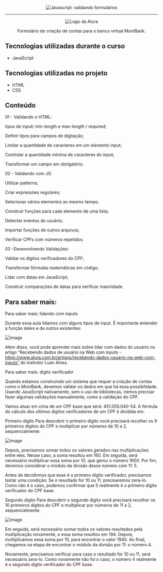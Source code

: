 <p align="center"> <img src="https://imgur.com/mIBmcEL.png" alt="Javascript: validando formulários"> </p>

<hr>

<p align="center"> <img src="https://github.com/MonicaHillman/aluraplay-requisicoes/blob/main/img/logo.png" alt="Logo da Alura"> </p>
<p align="center">Formulário de criação de contas para o banco virtual MoniBank.</p>

## Tecnologias utilizadas durante o curso
* JavaScript

## Tecnologias utilizadas no projeto
* HTML
* CSS


## Conteúdo
01 - Validando o HTML:

tipos de input/ min-length e max-length / required;

Definir tipos para campos de digitação;

Limitar a quantidade de caracteres em um elemento input;

Controlar a quantidade mínima de caracteres do input;

Transformar um campo em obrigatório.

02 - Validando com JS:

Utilizar patterns;

Criar expressões regulares;

Selecionar vários elementos ao mesmo tempo;

Construir funções para cada elemento de uma lista;

Detectar eventos do usuário;

Importar funções de outros arquivos;

Verificar CPFs com números repetidos.

03 -Desenvolvendo Validações:

Validar os dígitos verificadores do CPF;

Transformar fórmulas matemáticas em código;

Lidar com datas em JavaScript;

Construir comparações de datas para verificar maioridade.


## Para saber mais:

Para saber mais: lidando com inputs

Durante essa aula lidamos com alguns tipos de input. É importante entender a função deles e de outros existentes:

![image](https://user-images.githubusercontent.com/104031152/223828858-fb8c175f-d1e4-4f9a-85bc-2b791a0a99ac.png)

Além disso, você pode aprender mais sobre lidar com dados do usuário no artigo “Recebendo dados de usuário na Web com inputs - https://www.alura.com.br/artigos/recebendo-dados-usuario-na-web-com-inputs” do instrutor Luan Alves.

Para saber mais: digito verificador

Quando estamos construindo um sistema que requer a criação de contas como o MoniBank, devemos validar os dados em que há essa possibilidade. Usando JavaScript nativamente, sem o uso de bibliotecas, iremos precisar fazer algumas validações manualmente, como a validação do CPF.

Vamos atuar em cima de um CPF base que será: 451.055.040-54. A fórmula do cálculo dos ultimos digitos verificadores de um CPF é dividida em:

Primeiro dígito
Para descobrir o primeiro dígito você precisará recolher os 9 primeiros dígitos do CPF e multiplicar por números de 10 a 2, sequencialmente.

![image](https://user-images.githubusercontent.com/104031152/223851519-97bc729b-5d89-4d1a-9c70-c1ccc049030c.png)

Depois, precisamos somar todos os valores gerados nas multiplicações entre eles. Nesse caso, a soma resultou em 160. Em seguida, será necessário multiplicar essa soma por 10, que gerou o número 1600. Por fim, devemos considerar o módulo da divisão desse número com 11: 5.

Antes de decidirmos que esse é o primeiro dígito verificador, precisamos testar uma condição: Se o resultado for 10 ou 11, precisaremos zera-lo. Como não é o caso, podemos confirmar que 5 realmente é o primeiro dígito verificador do CPF base.

Segundo dígito
Para descobrir o segundo dígito você precisará recolher os 10 primeiros dígitos do CPF e multiplicar por números de 11 a 2, sequencialmente.

![image](https://user-images.githubusercontent.com/104031152/223851635-5e8d4186-5929-41c3-a5a1-4a08861757da.png)

Em seguida, será necessário somar todos os valores resultados pela multiplicação novamente, e essa soma resultou em 194. Depois, multiplicamos essa soma por 10, para encontrar o valor 1940. Ao final, chegamos na etapa de encontrar o módulo da divisão por 11: o número 4.

Novamente, precisamos verificar para caso o resultado for 10 ou 11, será necessário zera-lo. Como novamente não foi o caso, o número 4 realmente é o segundo dígito verificador do CPF base.


